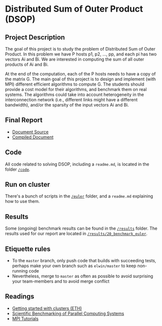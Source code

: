# Distributed Sum of Outer Product (DSOP)

## Project Description

The goal of this project is to study the problem of Distributed Sum of Outer Product. In this problem we have P hosts
p1, p2, ..., pp, and each pi has two vectors Ai and Bi. We are interested in computing the sum of all outer products of
Ai and Bi.

At the end of the computation, each of the P hosts needs to have a copy of the matrix G. The main goal of this project
is to design and implement (with MPI) different efficient algorithms to compute G. The students should provide a cost
model for their algorithms, and benchmark them on real systems. The algorithms could take into account heterogeneity in
the interconnection network (i.e., different links might have a different bandwidth), and/or the sparsity of the input
vectors Ai and Bi.

## Final Report
- [Document Source](https://github.com/elwin/dphpc_report)
- [Compiled Document](https://github.com/elwin/dphpc_report/blob/master/report.pdf)

## Code

All code related to solving DSOP, including a `readme.md`, is located in the folder [`/code`](code).

## Run on cluster

There's a bunch of scripts in the [`/euler`](euler) folder, and a `readme.md` explaining how to use them.

## Results

Some (ongoing) benchmark results can be found in the [`/results`](https://github.com/elwin/dphpc_results/) folder.
The results used for our report are located in [`/results/20_benchmark_euler`](https://github.com/elwin/dphpc_results/tree/master/20_benchmark_euler).

## Etiquette rules

- To the `master` branch, only push code that builds with succeeding tests, perhaps make your own branch such
  as `elwin/master` to keep non-running code
- Nevertheless, merge to `master` as often as possible to avoid surprising your team-members and to avoid merge conflict

## Readings

- [Getting started with clusters (ETH)](https://scicomp.ethz.ch/wiki/Getting_started_with_clusters)
- [Scientific Benchmarking of Parallel Computing Systems](http://spcl.inf.ethz.ch/Teaching/2021-dphpc/hoefler-scientific-benchmarking.pdf)
- [MPI Tutorials](https://mpitutorial.com/)
